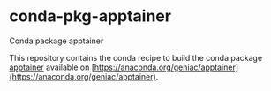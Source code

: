 # conda-pkg-apptainer
Conda package apptainer

This repository contains the conda recipe to build the conda package [apptainer](https://apptainer.org/) available on [https://anaconda.org/geniac/apptainer](https://anaconda.org/geniac/apptainer).


